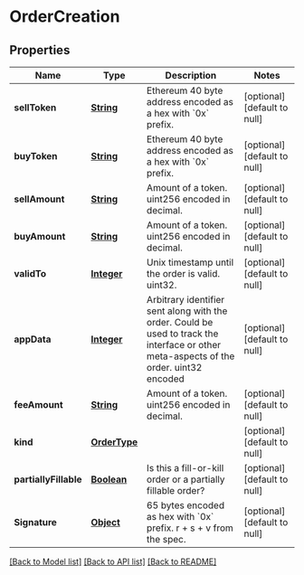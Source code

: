 # OrderCreation

## Properties

| Name                  | Type                          | Description                                                                                                                             | Notes                        |
| --------------------- | ----------------------------- | --------------------------------------------------------------------------------------------------------------------------------------- | ---------------------------- |
| **sellToken**         | [**String**](string.md)       | Ethereum 40 byte address encoded as a hex with &#x60;0x&#x60; prefix.                                                                   | [optional] [default to null] |
| **buyToken**          | [**String**](string.md)       | Ethereum 40 byte address encoded as a hex with &#x60;0x&#x60; prefix.                                                                   | [optional] [default to null] |
| **sellAmount**        | [**String**](string.md)       | Amount of a token. uint256 encoded in decimal.                                                                                          | [optional] [default to null] |
| **buyAmount**         | [**String**](string.md)       | Amount of a token. uint256 encoded in decimal.                                                                                          | [optional] [default to null] |
| **validTo**           | [**Integer**](integer.md)     | Unix timestamp until the order is valid. uint32.                                                                                        | [optional] [default to null] |
| **appData**           | [**Integer**](integer.md)     | Arbitrary identifier sent along with the order. Could be used to track the interface or other meta-aspects of the order. uint32 encoded | [optional] [default to null] |
| **feeAmount**         | [**String**](string.md)       | Amount of a token. uint256 encoded in decimal.                                                                                          | [optional] [default to null] |
| **kind**              | [**OrderType**](OrderType.md) |                                                                                                                                         | [optional] [default to null] |
| **partiallyFillable** | [**Boolean**](boolean.md)     | Is this a fill-or-kill order or a partially fillable order?                                                                             | [optional] [default to null] |
| **Signature**         | [**Object**](.md)             | 65 bytes encoded as hex with &#x60;0x&#x60; prefix. r + s + v from the spec.                                                            | [optional] [default to null] |

[[Back to Model list]](../README.md#documentation-for-models) [[Back to API list]](../README.md#documentation-for-api-endpoints) [[Back to README]](../README.md)
